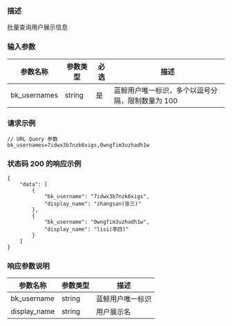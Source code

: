 ### 描述

批量查询用户展示信息

### 输入参数

| 参数名称     | 参数类型 | 必选 | 描述                                             |
| ------------ | -------- | ---- | ------------------------------------------------ |
| bk_usernames | string   | 是   | 蓝鲸用户唯一标识，多个以逗号分隔，限制数量为 100 |

### 请求示例

```
// URL Query 参数
bk_usernames=7idwx3b7nzk6xigs,0wngfim3uzhadh1w
```

### 状态码 200 的响应示例

```json5
{
    "data": [
        {
            "bk_username": "7idwx3b7nzk6xigs",
            "display_name": "zhangsan(张三)"
        },
        {
            "bk_username": "0wngfim3uzhadh1w",
            "display_name": "lisi(李四)"
        }
    ]
}
```

### 响应参数说明

| 参数名称     | 参数类型 | 描述             |
| ------------ | -------- | ---------------- |
| bk_username  | string   | 蓝鲸用户唯一标识 |
| display_name | string   | 用户展示名       |
